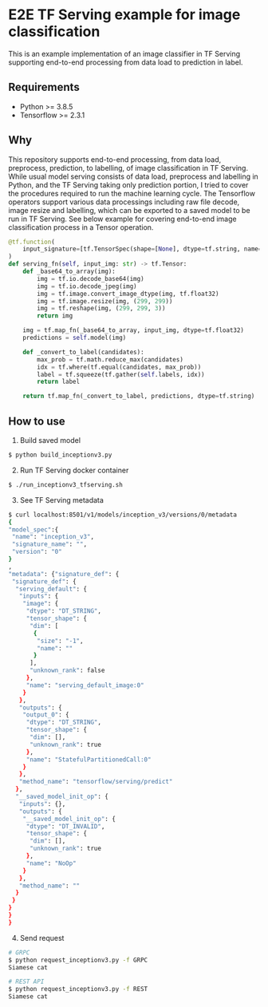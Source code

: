 # E2E TF Serving example for image classification
This is an example implementation of an image classifier in TF Serving supporting end-to-end processing from data load to prediction in label.

## Requirements
- Python >= 3.8.5
- Tensorflow >= 2.3.1

## Why

This repository supports end-to-end processing, from data load, preprocess, prediction, to labelling, of image classification in TF Serving.
While usual model serving consists of data load, preprocess and labelling in Python, and the TF Serving taking only prediction portion, I tried to cover the procedures required to run the machine learning cycle.
The Tensorflow operators support various data processings including raw file decode, image resize and labelling, which can be exported to a saved model to be run in TF Serving.
See below example for covering end-to-end image classification process in a Tensor operation.

```python
@tf.function(
    input_signature=[tf.TensorSpec(shape=[None], dtype=tf.string, name="image")]
)
def serving_fn(self, input_img: str) -> tf.Tensor:
    def _base64_to_array(img):
        img = tf.io.decode_base64(img)
        img = tf.io.decode_jpeg(img)
        img = tf.image.convert_image_dtype(img, tf.float32)
        img = tf.image.resize(img, (299, 299))
        img = tf.reshape(img, (299, 299, 3))
        return img

    img = tf.map_fn(_base64_to_array, input_img, dtype=tf.float32)
    predictions = self.model(img)

    def _convert_to_label(candidates):
        max_prob = tf.math.reduce_max(candidates)
        idx = tf.where(tf.equal(candidates, max_prob))
        label = tf.squeeze(tf.gather(self.labels, idx))
        return label

    return tf.map_fn(_convert_to_label, predictions, dtype=tf.string)
```

## How to use

1. Build saved model

```sh
$ python build_inceptionv3.py
```

2. Run TF Serving docker container

```sh
$ ./run_inceptionv3_tfserving.sh
```

3. See TF Serving metadata

```sh
$ curl localhost:8501/v1/models/inception_v3/versions/0/metadata
{
"model_spec":{
 "name": "inception_v3",
 "signature_name": "",
 "version": "0"
}
,
"metadata": {"signature_def": {
 "signature_def": {
  "serving_default": {
   "inputs": {
    "image": {
     "dtype": "DT_STRING",
     "tensor_shape": {
      "dim": [
       {
        "size": "-1",
        "name": ""
       }
      ],
      "unknown_rank": false
     },
     "name": "serving_default_image:0"
    }
   },
   "outputs": {
    "output_0": {
     "dtype": "DT_STRING",
     "tensor_shape": {
      "dim": [],
      "unknown_rank": true
     },
     "name": "StatefulPartitionedCall:0"
    }
   },
   "method_name": "tensorflow/serving/predict"
  },
  "__saved_model_init_op": {
   "inputs": {},
   "outputs": {
    "__saved_model_init_op": {
     "dtype": "DT_INVALID",
     "tensor_shape": {
      "dim": [],
      "unknown_rank": true
     },
     "name": "NoOp"
    }
   },
   "method_name": ""
  }
 }
}
}
}
```

4. Send request

```sh
# GRPC
$ python request_inceptionv3.py -f GRPC
Siamese cat

# REST API
$ python request_inceptionv3.py -f REST
Siamese cat
```